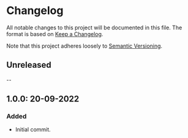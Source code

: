 # Changelog

All notable changes to this project will be documented in this file.
The format is based on [Keep a Changelog](https://keepachangelog.com/en/1.0.0/).

Note that this project adheres loosely to [Semantic Versioning](http://semver.org/).

## Unreleased

--

## 1.0.0: 20-09-2022

### Added

- Initial commit.